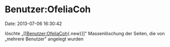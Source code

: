 Benutzer:OfeliaCoh
==================

Date: 2013-07-06 16:30:42

löschte
„\[\[[Benutzer:OfeliaCoh](http://www.yacy-websuche.de/wiki/index.php?title=Benutzer:OfeliaCoh&action=edit&redlink=1 "Benutzer:OfeliaCoh (Seite nicht vorhanden)"){.new}\]\]"
Massenlöschung der Seiten, die von „mehrere Benutzer" angelegt wurden
